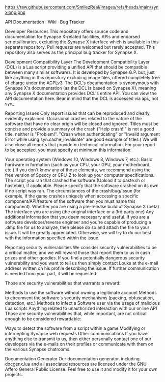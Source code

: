 https://raw.githubusercontent.com/SmilezReal/images/refs/heads/main/synxlong.png

API Documentation · Wiki · Bug Tracker

Developer Resources
This repository offers source code and documentation for Synapse X-related facilities, APIs and endorsed scripts/libraries, excluding the Synapse X interface which is available in this separate repository. Pull requests are welcomed but rarely accepted. This repository also serves as the principal bug tracker for Synapse X.

Development Compatibility Layer
The Development Compatibility Layer (DCL) is a Lua script providing a unified API that should be compatible between many similar softwares. It is developed by Synapse G.P. but, just like anything in this repository excluding image files, offered completely free of charge under the AGPLv3. The DCL's documentation is synonymous with Synapse X's documentation (as the DCL is based on Synapse X), meaning any Synapse X documentation provides DCL's entire API. You can view the API documentation here. Bear in mind that the DCL is accessed via api., not syn_.

Reporting Issues
Only report issues that can be reproduced and clearly, evidently explained. Occasional crashes related to the nature of the software that have no clear origin will be closed and ignored. Titles must be concise and provide a summary of the crash ("Help crash!!" is not a good title, neither is "Problem!". "Crash when authenticating" or "Invalid argument Error while using syn.cache_invalidate" are good example of titles.) We will also close all reports that provide no technical information. For your report to be accepted, you must specify at minimum this information:

Your operating system (Windows 10, Windows 8, Windows 7, etc.).
Basic hardware in formation (such as your CPU, your GPU, your motherboard, etc.) If you don't know any of those elements, we recommend using the free version of Speccy or CPU-Z to look up your computer specifications.
The script you ran that crashed the software (Upload it to paste.sh or hastebin), if applicable. Please specify that the software crashed on its own if no script was ran.
The circumstances of the crash/bug/issue (for example, if the game crashes uniquely when accessing a specific component/API/feature of the software then you must name this component).
Whether you are using a pre-release build of Synapse X (beta)
The interface you are using (the original interface or a 3rd party one)
Any additional information that you deem necessary and useful.
If you are a software developer/reverse engineer and you're capable of producing a .dmp file for us to analyze, then please do so and attach the file to your issue. It will be greatly appreciated. Otherwise, we will try to do our best with the information specified within the issue.

Reporting security vulnerabilities
We consider security vulnerabilities to be a critical matter, and we will reward those that report them to us in cash prizes and other goodies. If you find a potentially dangerous security vulnerability and you want to tell us then simply contact Louka at the e-mail address written on his profile describing the issue. If further communication is needed from your part, it will be requested.

Those are security vulnerabilities that warrants a reward:

Methods to use the software without owning a legitimate account
Methods to circumvent the software's security mechanisms (packing, obfuscation, detection, etc.)
Methods to infect a Software user via the usage of malicious Lua scripts
Anything related to unauthorized interaction with our online API
Those are security vulnerabilities that, while important, are not critical enough to be considered rewardable:

Ways to detect the software from a script within a game
Modifying or intercepting Synapse web requests
Other communications
If you have anything else to transmit to us, then either personally contact one of our developers via the e-mails on their profiles or communicate with them on the various Synapse chatrooms.

Documentation Generator
Our documentation generator, including docgenx.lua and all associated resources are licensed under the GNU Affero General Public License. Feel free to use it and modify it for your own projects.
